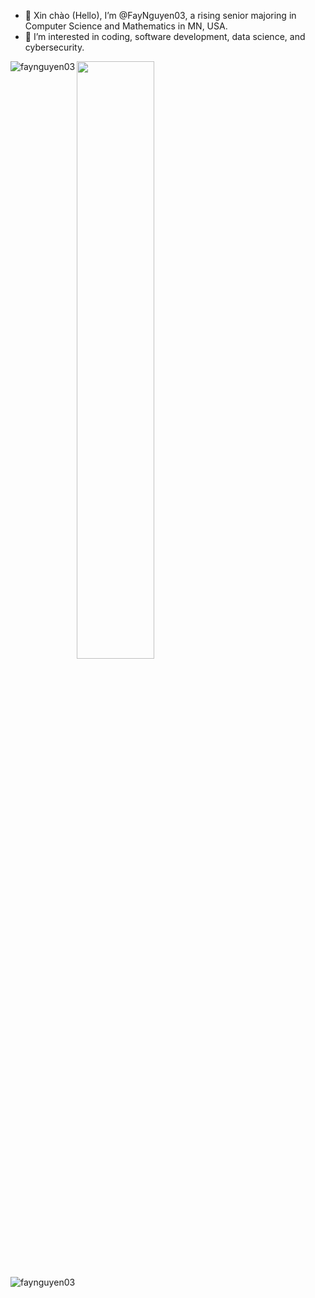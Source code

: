 - 👋 Xin chào (Hello), I’m @FayNguyen03, a rising senior majoring in Computer Science and Mathematics in MN, USA.
- 👀 I’m interested in coding, software development, data science, and cybersecurity.

<p><img align="left" src="https://github-readme-stats.vercel.app/api/top-langs?username=faynguyen03&show_icons=true&locale=en&layout=compact" alt="faynguyen03" /></p>

<p float="row">
 <img class="img" src="https://github-readme-stats.vercel.app/api?username=faynguyen03&show_icons=true&theme=dark" width = 49.5%/>
</p>

<p><img align="center" src="https://github-readme-streak-stats.herokuapp.com/?user=FayNguyen03&" alt="faynguyen03" /></p>
